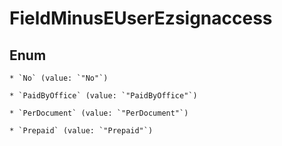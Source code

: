 
# FieldMinusEUserEzsignaccess

## Enum


    * `No` (value: `"No"`)

    * `PaidByOffice` (value: `"PaidByOffice"`)

    * `PerDocument` (value: `"PerDocument"`)

    * `Prepaid` (value: `"Prepaid"`)



